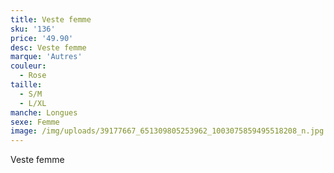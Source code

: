 ```yaml
---
title: Veste femme
sku: '136'
price: '49.90'
desc: Veste femme
marque: 'Autres'
couleur:
  - Rose
taille:
  - S/M
  - L/XL
manche: Longues
sexe: Femme
image: /img/uploads/39177667_651309805253962_1003075859495518208_n.jpg
---
```

Veste femme
